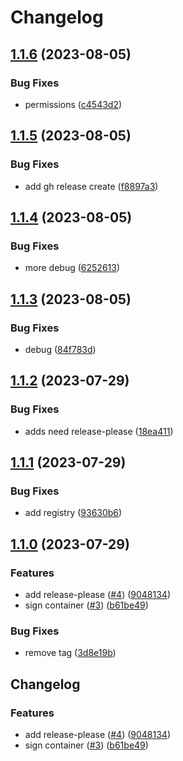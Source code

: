 # Changelog

## [1.1.6](https://github.com/bpbeatty/resume/compare/v1.1.5...v1.1.6) (2023-08-05)


### Bug Fixes

* permissions ([c4543d2](https://github.com/bpbeatty/resume/commit/c4543d230bc4305d162b5f042a92c67e4d46e76f))

## [1.1.5](https://github.com/bpbeatty/resume/compare/v1.1.4...v1.1.5) (2023-08-05)


### Bug Fixes

* add gh release create ([f8897a3](https://github.com/bpbeatty/resume/commit/f8897a3531519ee50666c73ec4434173966e556e))

## [1.1.4](https://github.com/bpbeatty/resume/compare/v1.1.3...v1.1.4) (2023-08-05)


### Bug Fixes

* more debug ([6252613](https://github.com/bpbeatty/resume/commit/6252613a4084a94c4c2683e19dffeebe42579b5f))

## [1.1.3](https://github.com/bpbeatty/resume/compare/v1.1.2...v1.1.3) (2023-08-05)


### Bug Fixes

* debug ([84f783d](https://github.com/bpbeatty/resume/commit/84f783d8a6b7f96b75a1cf9dcd700bd35e2e4594))

## [1.1.2](https://github.com/bpbeatty/resume/compare/v1.1.1...v1.1.2) (2023-07-29)


### Bug Fixes

* adds need release-please ([18ea411](https://github.com/bpbeatty/resume/commit/18ea41115e2f45414f183e2f826bf0a87e0e01c1))

## [1.1.1](https://github.com/bpbeatty/resume/compare/v1.1.0...v1.1.1) (2023-07-29)


### Bug Fixes

* add registry ([93630b6](https://github.com/bpbeatty/resume/commit/93630b6b946aaa6a677f1ce51fc63054bab9171b))

## [1.1.0](https://github.com/bpbeatty/resume/compare/v1.0.0...v1.1.0) (2023-07-29)


### Features

* add release-please ([#4](https://github.com/bpbeatty/resume/issues/4)) ([9048134](https://github.com/bpbeatty/resume/commit/904813436ab7c78928be23786c9e6f1b07f99d29))
* sign container ([#3](https://github.com/bpbeatty/resume/issues/3)) ([b61be49](https://github.com/bpbeatty/resume/commit/b61be493a4725ba7b7c245a1b2b4a8dd1a179882))


### Bug Fixes

* remove tag ([3d8e19b](https://github.com/bpbeatty/resume/commit/3d8e19b7e0e94951c67046e2969f825cb125995e))

## Changelog


### Features

* add release-please ([#4](https://github.com/bpbeatty/resume/issues/4)) ([9048134](https://github.com/bpbeatty/resume/commit/904813436ab7c78928be23786c9e6f1b07f99d29))
* sign container ([#3](https://github.com/bpbeatty/resume/issues/3)) ([b61be49](https://github.com/bpbeatty/resume/commit/b61be493a4725ba7b7c245a1b2b4a8dd1a179882))
